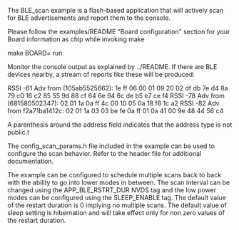The BLE_scan example is a flash-based application that will actively scan
for BLE advertisements and report them to the console.

Please follow the examples/README "Board configuration" section for your Board
information as chip while invoking make

make BOARD=<chip> run

Monitor the console output as explained by ../README. If there are BLE
devices nearby, a stream of reports like these will be produced:

RSSI -61 Adv from (105ab5525662): 1e ff 06 00 01 09 20 02 df db 7e d4 8a 79 c0 16 c2 85 55 9d 88 cf 64 6e 94 6c de b5 e7 ce f4
RSSI -78 Adv from (681580502347): 02 01 1a 0a ff 4c 00 10 05 0a 18 f6 1c a2
RSSI -82 Adv from f2a71ba1412c: 02 01 1a 03 03 be fe 0a ff 01 0a 41 00 9e 48 44 56 c4

A parenthesis around the address field indicates that the address type
is not public.t

The config_scan_params.h file included in the example can be used to
configure the scan behavior. Refer to the header file for additional
documentation.

The example can be configured to schedule multiple scans back to back
with the ability to go into lower modes in between. The scan interval
can be changed using the APP_BLE_RSTRT_DUR NVDS tag and the low power
modes can be configured using the SLEEP_ENABLE tag. The default value
of the restart duration is 0 implying no multiple scans. The default
value of sleep setting is hibernation and will take effect only for non
zero values of the restart duration.
